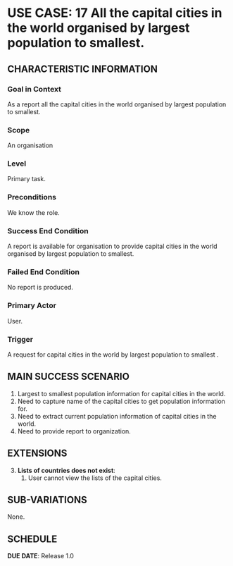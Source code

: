 # USE CASE: 17 All the capital cities in the world organised by largest population to smallest.

## CHARACTERISTIC INFORMATION

### Goal in Context

As a report all the capital cities in the world organised by largest population to smallest.

### Scope

An organisation

### Level

Primary task.

### Preconditions

We know the role.

### Success End Condition

A report is available for organisation to provide  capital cities in the world organised by largest population to smallest.

### Failed End Condition

No report is produced.

### Primary Actor

User.

### Trigger

A request for capital cities in the world by largest population to smallest .

## MAIN SUCCESS SCENARIO

1. Largest to smallest population information for capital cities in the world.
2. Need to capture name of the capital cities to get population information for.
3. Need to extract current population information of capital cities in the world.
4. Need to  provide report to organization.

## EXTENSIONS

3. **Lists of countries does not exist**:
   1. User cannot view the lists of the capital cities.

## SUB-VARIATIONS

None.

## SCHEDULE

**DUE DATE**: Release 1.0
